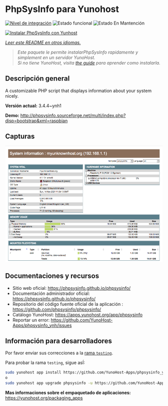 <!--
Este archivo README esta generado automaticamente<https://github.com/YunoHost/apps/tree/master/tools/readme_generator>
No se debe editar a mano.
-->

# PhpSysInfo para Yunohost

[![Nivel de integración](https://dash.yunohost.org/integration/phpsysinfo.svg)](https://ci-apps.yunohost.org/ci/apps/phpsysinfo/) ![Estado funcional](https://ci-apps.yunohost.org/ci/badges/phpsysinfo.status.svg) ![Estado En Mantención](https://ci-apps.yunohost.org/ci/badges/phpsysinfo.maintain.svg)

[![Instalar PhpSysInfo con Yunhost](https://install-app.yunohost.org/install-with-yunohost.svg)](https://install-app.yunohost.org/?app=phpsysinfo)

*[Leer este README en otros idiomas.](./ALL_README.md)*

> *Este paquete le permite instalarPhpSysInfo rapidamente y simplement en un servidor YunoHost.*  
> *Si no tiene YunoHost, visita [the guide](https://yunohost.org/install) para aprender como instalarla.*

## Descripción general

A customizable PHP script that displays information about your system nicely.


**Versión actual:** 3.4.4~ynh1

**Demo:** <http://phpsysinfo.sourceforge.net/multi/index.php?disp=bootstrap&xml=raspbian>

## Capturas

![Captura de PhpSysInfo](./doc/screenshots/screenshot.png)

## Documentaciones y recursos

- Sitio web oficial: <https://phpsysinfo.github.io/phpsysinfo/>
- Documentación administrador oficial: <https://phpsysinfo.github.io/phpsysinfo/>
- Repositorio del código fuente oficial de la aplicación : <https://github.com/phpsysinfo/phpsysinfo/>
- Catálogo YunoHost: <https://apps.yunohost.org/app/phpsysinfo>
- Reportar un error: <https://github.com/YunoHost-Apps/phpsysinfo_ynh/issues>

## Información para desarrolladores

Por favor enviar sus correcciones a la [rama `testing`](https://github.com/YunoHost-Apps/phpsysinfo_ynh/tree/testing).

Para probar la rama `testing`, sigue asÍ:

```bash
sudo yunohost app install https://github.com/YunoHost-Apps/phpsysinfo_ynh/tree/testing --debug
o
sudo yunohost app upgrade phpsysinfo -u https://github.com/YunoHost-Apps/phpsysinfo_ynh/tree/testing --debug
```

**Mas informaciones sobre el empaquetado de aplicaciones:** <https://yunohost.org/packaging_apps>
